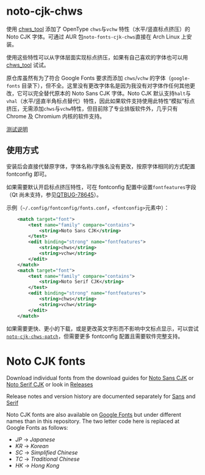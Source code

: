 # noto-cjk-chws
使用 [chws_tool](https://github.com/googlefonts/chws_tool) 添加了 OpenType `chws`与`vchw` 特性（水平/竖直标点挤压）的 Noto CJK 字体。可通过 AUR 包`noto-fonts-cjk-chws`直接在 Arch Linux 上安装。

使用这些特性可以从字体层面实现标点挤压，如果有自己喜欢的字体也可以用 [chws_tool](https://github.com/googlefonts/chws_tool) 试试。

原仓库虽然有为了符合 Google Fonts 要求而添加 `chws`/`vchw` 的字体（`google-fonts` 目录下），但不全。这里没有更改字体名是因为我没有对字体作任何其他更改，它可以完全替代原本的 Noto Sans CJK 字体。Noto CJK 默认支持`halt`与`vhal`（水平/竖直半角标点替代）特性，因此如果软件支持使用此特性“模拟”标点挤压，无需添加`chws`与`vchw`特性，但目前除了专业排版软件外，几乎只有 Chrome 及 Chromium 内核的软件支持。

[测试说明](https://github.com/googlefonts/chws_tool#visual-test)

## 使用方式

安装后会直接代替原字体，字体名称/字族名没有更改，按原字体相同的方式配置 fontconfig 即可。

如果需要默认开启标点挤压特性，可在 fontconfig 配置中设置`fontfeatures`字段（Qt 尚未支持，参见[QTBUG-78645](https://bugreports.qt.io/browse/QTBUG-78645)）。

示例（`~/.config/fontconfig/fonts.conf`，`<fontconfig>`元素中）：
```xml
    <match target="font">
        <test name="family" compare="contains">
            <string>Noto Sans CJK</string>
        </test>
        <edit binding="strong" name="fontfeatures">
            <string>chws</string>
            <string>vchw</string>
        </edit>
    </match>
    <match target="font">
        <test name="family" compare="contains">
            <string>Noto Serif CJK</string>
        </test>
        <edit binding="strong" name="fontfeatures">
            <string>chws</string>
            <string>vchw</string>
        </edit>
    </match>
```

如果需要更快、更小的下载，或是更改英文字形而不影响中文标点显示，可以尝试[`noto-cjk-chws-patch`](https://github.com/tjw123hh/noto-cjk-chws-patch)，但需要更多 fontconfig 配置且需要软件完整支持。

# Noto CJK fonts

Download individual fonts from the download guides for [Noto Sans CJK](https://github.com/googlefonts/noto-cjk/tree/main/Sans#downloading-noto-sans-cjk) or [Noto Serif CJK](https://github.com/googlefonts/noto-cjk/tree/main/Serif#downloading-noto-serif-cjk) or look in [Releases](https://github.com/googlefonts/noto-cjk/releases)

Release notes and version history are documented separately for [Sans](https://github.com/googlefonts/noto-cjk/blob/main/Sans/NEWS.md#noto-sans-cjk-release-notes) and [Serif](https://github.com/googlefonts/noto-cjk/blob/main/Serif/NEWS.md#noto-serif-cjk-release-notes)

Noto CJK fonts are also available on [Google Fonts](https://fonts.google.com/noto/fonts) but under different names than in this repository. The two letter code here is replaced at Google Fonts as follows:

- *JP* -> *Japanese*
- *KR* -> *Korean*
- *SC* -> *Simplified Chinese*
- *TC* -> *Traditional Chinese*
- *HK* -> *Hong Kong*
